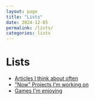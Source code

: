 ```yaml
--- 
layout: page
title: "Lists"
date: 2024-12-05
permalink: /lists/
categories: lists
---
```


# Lists

- [Articles I think about often](articles)
- ["Now" Projects I'm working on](now-projects)
- [Games I'm enjoying](games)
